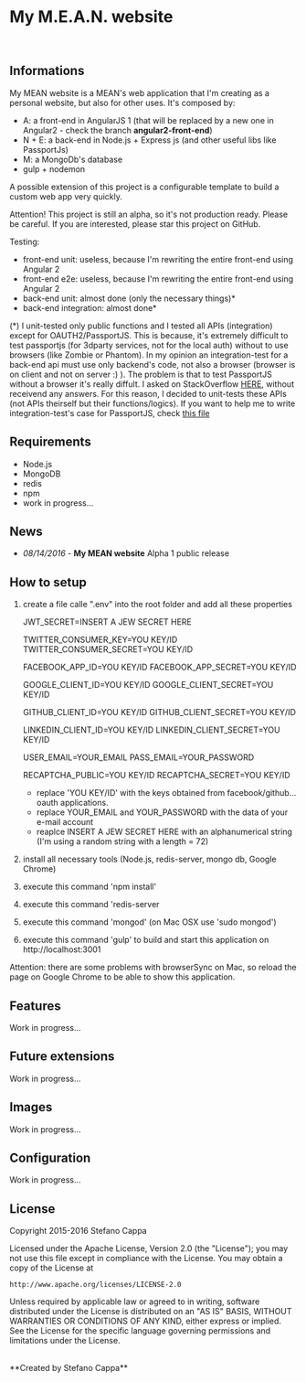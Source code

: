 # My M.E.A.N. website
<br>

## Informations
My MEAN website is a MEAN's web application that I'm creating as a personal website, but also for other uses.
It's composed by:
- A: a front-end in AngularJS 1 (that will be replaced by a new one in Angular2 - check the branch **angular2-front-end**)
- N + E: a back-end in Node.js + Express js (and other useful libs like PassportJs)
- M: a MongoDb's database
- gulp + nodemon

A possible extension of this project is a configurable template to build a custom web app very quickly.

Attention! This project is still an alpha, so it's not production ready. Please be careful.
If you are interested, please star this project on GitHub.

Testing:
- front-end unit: useless, because I'm rewriting the entire front-end using Angular 2
- front-end e2e: useless, because I'm rewriting the entire front-end using Angular 2
- back-end unit: almost done (only the necessary things)*
- back-end integration: almost done*

(*) I unit-tested only public functions and I tested all APIs (integration) except for OAUTH2/PassportJS.
This is because, it's extremely difficult to test passportjs (for 3dparty services, not for the local auth) without to use  browsers (like Zombie or Phantom). In my opinion an integration-test for a back-end api must use only backend's code, not also a browser (browser is on client and not on server :) ).
The problem is that to test PassportJS without a browser it's really diffult. I asked on StackOverflow [HERE](http://stackoverflow.com/questions/38169351/how-can-i-test-integration-testing-with-supertest-a-node-js-server-with-passpo), without receivend any answers.
For this reason, I decided to unit-tests these APIs (not APIs theirself but their functions/logics).
If you want to help me to write integration-test's case for PassportJS, check [this file](https://github.com/Ks89/My-MEAN-website/blob/master/test-server-integration/TODO-auth-3dparty.js)

## Requirements
- Node.js
- MongoDB
- redis
- npm
- work in progress...


## News
- *08/14/2016* - **My MEAN website** Alpha 1 public release

## How to setup

1. create a file calle ".env" into the root folder and add all these properties

    JWT_SECRET=INSERT A JEW SECRET HERE
    
    TWITTER_CONSUMER_KEY=YOU KEY/ID
    TWITTER_CONSUMER_SECRET=YOU KEY/ID
    
    FACEBOOK_APP_ID=YOU KEY/ID
    FACEBOOK_APP_SECRET=YOU KEY/ID
    
    GOOGLE_CLIENT_ID=YOU KEY/ID
    GOOGLE_CLIENT_SECRET=YOU KEY/ID
    
    GITHUB_CLIENT_ID=YOU KEY/ID
    GITHUB_CLIENT_SECRET=YOU KEY/ID
    
    LINKEDIN_CLIENT_ID=YOU KEY/ID
    LINKEDIN_CLIENT_SECRET=YOU KEY/ID
    
    USER_EMAIL=YOUR_EMAIL
    PASS_EMAIL=YOUR_PASSWORD
    
    RECAPTCHA_PUBLIC=YOU KEY/ID
    RECAPTCHA_SECRET=YOU KEY/ID

    - replace 'YOU KEY/ID' with the keys obtained from facebook/github... oauth applications.
    - replace YOUR_EMAIL and YOUR_PASSWORD with the data of your e-mail account
    - reaplce INSERT A JEW SECRET HERE with an alphanumerical string (I'm using a random string with a length = 72)

2. install all necessary tools (Node.js, redis-server, mongo db, Google Chrome)
3. execute this command 'npm install'
4. execute this command 'redis-server 
5. execute this command 'mongod' (on Mac OSX use 'sudo mongod')
6. execute this command 'gulp' to build and start this application on http://localhost:3001

Attention: there are some problems with browserSync on Mac, so reload the page on Google Chrome to be able to show this application.

## Features
Work in progress...


## Future extensions
Work in progress...


## Images
Work in progress...


## Configuration
Work in progress...


## License

Copyright 2015-2016 Stefano Cappa

Licensed under the Apache License, Version 2.0 (the "License");
you may not use this file except in compliance with the License.
You may obtain a copy of the License at

    http://www.apache.org/licenses/LICENSE-2.0

Unless required by applicable law or agreed to in writing, software
distributed under the License is distributed on an "AS IS" BASIS,
WITHOUT WARRANTIES OR CONDITIONS OF ANY KIND, either express or implied.
See the License for the specific language governing permissions and
limitations under the License.

<br/>
**Created by Stefano Cappa**
